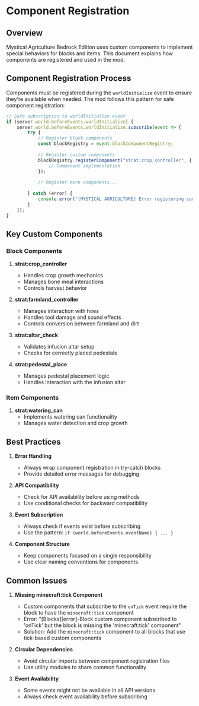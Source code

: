 # Component Registration

## Overview
Mystical Agriculture Bedrock Edition uses custom components to implement special behaviors for blocks and items. This document explains how components are registered and used in the mod.

## Component Registration Process

Components must be registered during the `worldInitialize` event to ensure they're available when needed. The mod follows this pattern for safe component registration:

```javascript
// Safe subscription to worldInitialize event
if (server.world.beforeEvents.worldInitialize) {
    server.world.beforeEvents.worldInitialize.subscribe(event => {
        try {
            // Register block components
            const blockRegistry = event.blockComponentRegistry;
            
            // Register custom components
            blockRegistry.registerComponent("strat:crop_controller", {
                // Component implementation
            });
            
            // Register more components...
            
        } catch (error) {
            console.error("[MYSTICAL AGRICULTURE] Error registering components:", error);
        }
    });
}
```

## Key Custom Components

### Block Components

1. **strat:crop_controller**
   - Handles crop growth mechanics
   - Manages bone meal interactions
   - Controls harvest behavior

2. **strat:farmland_controller**
   - Manages interaction with hoes
   - Handles tool damage and sound effects
   - Controls conversion between farmland and dirt

3. **strat:altar_check**
   - Validates infusion altar setup
   - Checks for correctly placed pedestals

4. **strat:pedestal_place**
   - Manages pedestal placement logic
   - Handles interaction with the infusion altar

### Item Components

1. **strat:watering_can**
   - Implements watering can functionality
   - Manages water detection and crop growth

## Best Practices

1. **Error Handling**
   - Always wrap component registration in try-catch blocks
   - Provide detailed error messages for debugging

2. **API Compatibility**
   - Check for API availability before using methods
   - Use conditional checks for backward compatibility

3. **Event Subscription**
   - Always check if events exist before subscribing
   - Use the pattern: `if (world.beforeEvents.eventName) { ... }`

4. **Component Structure**
   - Keep components focused on a single responsibility
   - Use clear naming conventions for components

## Common Issues

1. **Missing minecraft:tick Component**
   - Custom components that subscribe to the `onTick` event require the block to have the `minecraft:tick` component
   - Error: "[Blocks][error]-Block custom component subscribed to 'onTick' but the block is missing the 'minecraft:tick' component"
   - Solution: Add the `minecraft:tick` component to all blocks that use tick-based custom components

2. **Circular Dependencies**
   - Avoid circular imports between component registration files
   - Use utility modules to share common functionality

3. **Event Availability**
   - Some events might not be available in all API versions
   - Always check event availability before subscribing
